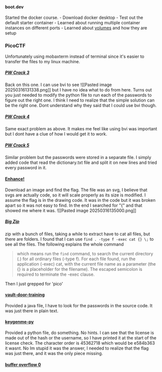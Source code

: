 #### boot.dev
Started the docker course.
	- Download docker desktop
	- Test out the default starter container
	- Learned about running multiple container instances on different ports
	- Learned about [volumes](https://docs.docker.com/engine/storage/volumes/) and how they are setup

### PicoCTF
Unfortunately using mobaxterm instead of terminal since it's easier to transfer the files to my linux machine.
##### [PW Crack 3](https://play.picoctf.org/playlists/18?m=162)
Back on this one. 
I can use bvi to see ![[Pasted image 20250316131338.png]]
but I have no idea what to do from here.
Turns out you just needed to modify the python file to run each of the passwords to figure out the right one. I think I need to realize that the simple solution can be the right one. Dont understand why they said that I could use bvi though.

##### [PW Crack 4](https://play.picoctf.org/playlists/18?m=163)
Same exact problem as above. It makes me feel like using bvi was important but I dont have a clue of how I would get it to work.

##### [PW Crack 5](https://play.picoctf.org/playlists/18?m=164)
Similar problem but the passwords were stored in a separate file. I simply added code that read the dictionary.txt file and split it on new lines and tried every password in it.

#### [Enhance!](https://play.picoctf.org/playlists/18?m=165)
Download an image and find the flag.
The file was an svg, I believe that svgs are actually code, so it will scale properly as its size is modified. I assume the flag is in the drawing code.
It was in the code but it was broken apart so it was not easy to find. In the end I searched for "{" and that showed me where it was.  ![[Pasted image 20250316135000.png]]
##### [Big Zip](https://play.picoctf.org/playlists/18?m=166)
zip with a bunch of files, taking a while to extract
have to cat all files, but there are folders. I found that I can use
```find . -type f -exec cat {} \;```
to see all the files. The following explains the whole command
>which means run the `find` command, to search the current directory (.) for all ordinary files (-type f). For each file found, run the application (-exec) cat, with the current file name as a parameter (the {} is a placeholder for the filename). The escaped semicolon is required to terminate the -exec clause.

Then I just grepped for 'pico'

#### [vault-door-training](https://play.picoctf.org/playlists/18?m=167)
Provided a java file, I have to look for the passwords in the source code.
It was just there in plain text. 

#### [keygenme-py](https://play.picoctf.org/playlists/18?m=168)
Provided a python file, do something. No hints.
I can see that the license is made out of the hash or the username, so I have printed it at the start of the license check.
The character order is 45362718 which would be e584b363
it wasnt.
No Im stupid it was the answer, I needed to realize that the flag was just there, and it was the only piece missing.
#### [buffer overflow 0](https://play.picoctf.org/playlists/18?m=169)



